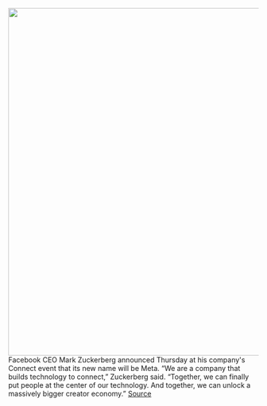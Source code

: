 <img src='https://cdn.vox-cdn.com/thumbor/3FKchYpMOISRqN_QSOiuFWSbvVs=/0x0:1623x974/1200x800/filters:focal(683x358:941x616)/cdn.vox-cdn.com/uploads/chorus_image/image/70058386/meta.10.jpg' width='700px' /><br/>
Facebook CEO Mark Zuckerberg announced Thursday at his company's Connect event that its new name will be Meta. “We are a company that builds technology to connect,” Zuckerberg said. “Together, we can finally put people at the center of our technology. And together, we can unlock a massively bigger creator economy.”
<a href='https://www.theverge.com/2021/10/28/22745234/facebook-new-name-meta-metaverse-zuckerberg-rebrand'> Source <a/>